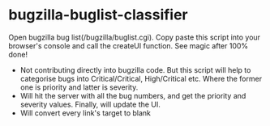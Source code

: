 # bugzilla-buglist-classifier
Open bugzilla bug list(/bugzilla/buglist.cgi). Copy paste this script into your browser's console and call the createUI function. See magic after 100% done!
<ul>
<li>Not contributing directly into bugzilla code. But this script will help to categorise bugs into Critical/Critical, High/Critical etc. Where the former one is priority and latter is severity.</li>
<li>Will hit the server with all the bug numbers, and get the priority and severity values. Finally, will update the UI.</li>
<li>Will convert every link's target to blank</li>
</ul>
